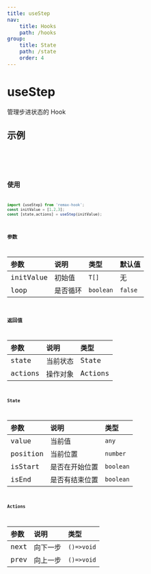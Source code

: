 ```yaml
---
title: useStep
nav:
    title: Hooks
    path: /hooks
group:
    title: State
    path: /state
    order: 4
---
```


# useStep

管理步进状态的 Hook

## 示例

<code src="./demo1.tsx"/>

<code src="./demo2.tsx"/>

## 使用

```typescript
import {useStep} from 'remax-hook';
const initValue = [1,2,3];
const [state,actions] = useStep(initValue);
````


### 参数

| 参数       | 说明    | 类型       | 默认值   |
|:----------|:--------|:----------|:--------|
| initValue | 初始值   | `T[]`     | 无      |
| loop      | 是否循环 | `boolean` | `false` |

### 返回值

| 参数     | 说明    | 类型     |
|:--------|:--------|:--------|
| state   | 当前状态 | State   |
| actions | 操作对象 | Actions |

#### State

| 参数      | 说明         | 类型       |
|:---------|:------------|:----------|
| value    | 当前值        | `any`     |
| position | 当前位置      | `number`  |
| isStart  | 是否在开始位置 | `boolean` |
| isEnd    | 是否有结束位置 | `boolean` |

#### Actions

| 参数  | 说明    | 类型        |
|:-----|:--------|:-----------|
| next | 向下一步 | `()=>void` |
| prev | 向上一步 | `()=>void` |
